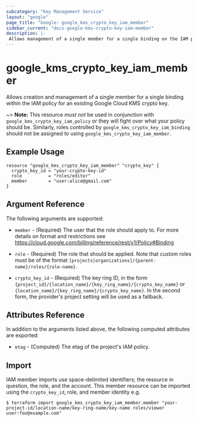 ```yaml
---
subcategory: "Key Management Service"
layout: "google"
page_title: "Google: google_kms_crypto_key_iam_member"
sidebar_current: "docs-google-kms-crypto-key-iam-member"
description: |-
 Allows management of a single member for a single binding on the IAM policy for a Google Cloud KMS crypto key.
---
```


# google\_kms\_crypto\_key\_iam\_member

Allows creation and management of a single member for a single binding within
the IAM policy for an existing Google Cloud KMS crypto key.

~> **Note:** This resource _must not_ be used in conjunction with
   `google_kms_crypto_key_iam_policy` or they will fight over what your policy
   should be. Similarly, roles controlled by `google_kms_crypto_key_iam_binding`
   should not be assigned to using `google_kms_crypto_key_iam_member`.

## Example Usage

```hcl
resource "google_kms_crypto_key_iam_member" "crypto_key" {
  crypto_key_id = "your-crypto-key-id"
  role          = "roles/editor"
  member        = "user:alice@gmail.com"
}
```

## Argument Reference

The following arguments are supported:

* `member` - (Required) The user that the role should apply to. For more details on format and restrictions see https://cloud.google.com/billing/reference/rest/v1/Policy#Binding

* `role` - (Required) The role that should be applied. Note that custom roles must be of the format
    `[projects|organizations]/{parent-name}/roles/{role-name}`.

* `crypto_key_id` - (Required) The key ring ID, in the form
    `{project_id}/{location_name}/{key_ring_name}/{crypto_key_name}` or
    `{location_name}/{key_ring_name}/{crypto_key_name}`. In the second form,
    the provider's project setting will be used as a fallback.

## Attributes Reference

In addition to the arguments listed above, the following computed attributes are
exported:

* `etag` - (Computed) The etag of the project's IAM policy.

## Import

IAM member imports use space-delimited identifiers; the resource in question, the role, and the account.  This member resource can be imported using the `crypto_key_id`, role, and member identity e.g.

```
$ terraform import google_kms_crypto_key_iam_member.member "your-project-id/location-name/key-ring-name/key-name roles/viewer user:foo@example.com"
```
